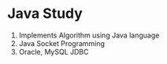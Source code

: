 # Java Study
1. Implements Algorithm using Java language
2. Java Socket Programming
3. Oracle, MySQL JDBC
